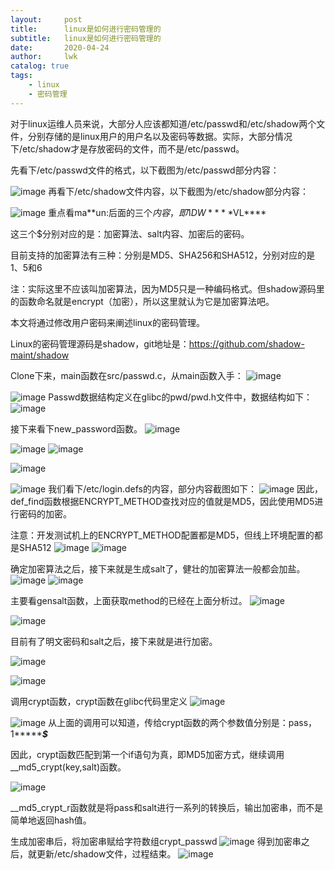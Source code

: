 ```yaml
---
layout:     post
title:      linux是如何进行密码管理的
subtitle:   linux是如何进行密码管理的
date:       2020-04-24
author:     lwk
catalog: true
tags:
    - linux
	- 密码管理
---
```


对于linux运维人员来说，大部分人应该都知道/etc/passwd和/etc/shadow两个文件，分别存储的是linux用户的用户名以及密码等数据。实际，大部分情况下/etc/shadow才是存放密码的文件，而不是/etc/passwd。

先看下/etc/passwd文件的格式，以下截图为/etc/passwd部分内容：

![image](https://user-images.githubusercontent.com/36918717/177022751-9158ee09-f588-48a1-a2d5-5519832503dc.png)
再看下/etc/shadow文件内容，以下截图为/etc/shadow部分内容：

![image](https://user-images.githubusercontent.com/36918717/177022755-cdb0edbb-2f4a-4e1a-b77d-a82f2d22cd3e.png)
重点看ma**un:后面的三个$内容，即$1$DW****$VL****

这三个$分别对应的是：加密算法、salt内容、加密后的密码。

目前支持的加密算法有三种：分别是MD5、SHA256和SHA512，分别对应的是1、5和6

注：实际这里不应该叫加密算法，因为MD5只是一种编码格式。但shadow源码里的函数命名就是encrypt（加密），所以这里就认为它是加密算法吧。

本文将通过修改用户密码来阐述linux的密码管理。

Linux的密码管理源码是shadow，git地址是：https://github.com/shadow-maint/shadow

Clone下来，main函数在src/passwd.c，从main函数入手：
![image](https://user-images.githubusercontent.com/36918717/177022759-a17444a4-419d-4700-997e-4e2fa8e183d1.png)

![image](https://user-images.githubusercontent.com/36918717/177022760-e2577f20-4273-4c88-afc9-76a89ea19ce3.png)
Passwd数据结构定义在glibc的pwd/pwd.h文件中，数据结构如下：
![image](https://user-images.githubusercontent.com/36918717/177022767-09812ba2-cc92-44a8-9fb7-24d339b43c25.png)

接下来看下new_password函数。
![image](https://user-images.githubusercontent.com/36918717/177022772-78879e0f-d5af-4986-8536-54fc5f4a47aa.png)

![image](https://user-images.githubusercontent.com/36918717/177022778-07285838-0874-45af-a4a9-3cc79748f6e0.png)
![image](https://user-images.githubusercontent.com/36918717/177022779-2efc3495-3200-4fbd-8a4c-f376bfeaa983.png)

![image](https://user-images.githubusercontent.com/36918717/177022782-1812500b-1822-4c5d-8f71-0d430ac9a521.png)

![image](https://user-images.githubusercontent.com/36918717/177022785-7c7d90eb-425e-4401-bdc6-f15c31fe6c08.png)
我们看下/etc/login.defs的内容，部分内容截图如下：
![image](https://user-images.githubusercontent.com/36918717/177022787-5de70248-a4ea-45b4-9452-8efec6a18cef.png)
因此，def_find函数根据ENCRYPT_METHOD查找对应的值就是MD5，因此使用MD5进行密码的加密。

注意：开发测试机上的ENCRYPT_METHOD配置都是MD5，但线上环境配置的都是SHA512
![image](https://user-images.githubusercontent.com/36918717/177022791-0212250a-cc0b-4d67-aba3-61e27ad838bd.png)
![image](https://user-images.githubusercontent.com/36918717/177022793-4cdcbd09-aec2-4d4c-b553-f34603c0b27b.png)

确定加密算法之后，接下来就是生成salt了，健壮的加密算法一般都会加盐。
![image](https://user-images.githubusercontent.com/36918717/177022796-c8811c83-05c1-428b-9efc-229e7d7cd270.png)
![image](https://user-images.githubusercontent.com/36918717/177022798-1ec1dd97-627f-4ce6-863b-cf1e5b6eca45.png)

主要看gensalt函数，上面获取method的已经在上面分析过。
![image](https://user-images.githubusercontent.com/36918717/177022803-262a7aa1-f609-49f1-b62d-7be771214bca.png)

![image](https://user-images.githubusercontent.com/36918717/177022806-112f3b77-0161-4f3f-9504-b7a44c0f95b5.png)

目前有了明文密码和salt之后，接下来就是进行加密。

![image](https://user-images.githubusercontent.com/36918717/177022810-37f4d7f8-010b-4c60-aa82-4082482eb100.png)

![image](https://user-images.githubusercontent.com/36918717/177022812-b0891257-b824-42ad-8a79-49cceb019271.png)


调用crypt函数，crypt函数在glibc代码里定义
![image](https://user-images.githubusercontent.com/36918717/177022815-3d82f59c-daef-4c62-bcc6-5ac3af226e0e.png)

![image](https://user-images.githubusercontent.com/36918717/177022817-df3dd6c2-af46-4cba-b18b-6d2c3d7425ed.png)
从上面的调用可以知道，传给crypt函数的两个参数值分别是：pass，$1$********$***

因此，crypt函数匹配到第一个if语句为真，即MD5加密方式，继续调用__md5_crypt(key,salt)函数。

![image](https://user-images.githubusercontent.com/36918717/177022824-7bc4ea17-26bb-4ee5-8f40-05dc701918ae.png)

__md5_crypt_r函数就是将pass和salt进行一系列的转换后，输出加密串，而不是简单地返回hash值。

生成加密串后，将加密串赋给字符数组crypt_passwd
![image](https://user-images.githubusercontent.com/36918717/177022829-134ebc67-d702-4b13-826c-b3cea1211779.png)
得到加密串之后，就更新/etc/shadow文件，过程结束。
![image](https://user-images.githubusercontent.com/36918717/177022831-b1309744-aa5e-4f42-b569-fe220248d2a2.png)


